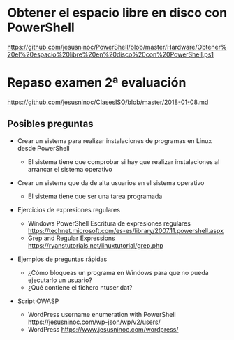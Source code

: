 # Obtener el espacio libre en disco con PowerShell
https://github.com/jesusninoc/PowerShell/blob/master/Hardware/Obtener%20el%20espacio%20libre%20en%20disco%20con%20PowerShell.ps1

# Repaso examen 2ª evaluación
https://github.com/jesusninoc/ClasesISO/blob/master/2018-01-08.md

## Posibles preguntas

- Crear un sistema para realizar instalaciones de programas en Linux desde PowerShell
  - El sistema tiene que comprobar si hay que realizar instalaciones al arrancar el sistema operativo

- Crear un sistema que da de alta usuarios en el sistema operativo
  - El sistema tiene que ser una tarea programada

- Ejercicios de expresiones regulares
  - Windows PowerShell Escritura de expresiones regulares https://technet.microsoft.com/es-es/library/2007.11.powershell.aspx
  - Grep and Regular Expressions https://ryanstutorials.net/linuxtutorial/grep.php

- Ejemplos de preguntas rápidas
  - ¿Cómo bloqueas un programa en Windows para que no pueda ejecutarlo un usuario?
  - ¿Qué contiene el fichero ntuser.dat?

- Script OWASP
  - WordPress username enumeration with PowerShell https://jesusninoc.com/wp-json/wp/v2/users/
  - WordPress https://www.jesusninoc.com/wordpress/
